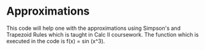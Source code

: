 # Approximations

This code will help one with the approximations using Simpson's and Trapezoid Rules which is taught in Calc II coursework. 
The function which is executed in the code is f(x) = sin (x^3). 
